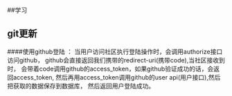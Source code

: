 ##学习
## git更新
####使用github登陆 ：
当用户访问社区执行登陆操作时，会调用authorize接口访问github，
github会直接返回我们携带的redirect-uri(携带code),当社区接收到时，
会带着code调用github的access_token，如果github验证成功的话，会返回access_token,
然后再用access_token调用github的user api(用户接口),然后把获取的数据保存到数据库，
然后返回用户登陆成功。